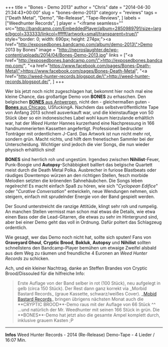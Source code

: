 +++
title = "Bones - Demo 2013"
author = "Chris"
date = "2014-04-30 21:34:43+00:00"
slug = "bones-demo-2013"
category = "reviews"
tags = ["Death Metal", "Demo", "Re-Release", "Tape-Reviews", ]
labels = ["Weedhunter Records", ]
player = "<iframe seamless=\"\" src=\"http://bandcamp.com/EmbeddedPlayer/album=2850989791/size=large/bgcol=333333/linkcol=ffffff/artwork=small/transparent=true/\" style=\"border: 0; width: 690px; height: 274px;\"><a href=\"http://exposedbones.bandcamp.com/album/demo-2013\">Demo 2013 by Bones</a></iframe>"
image = "http://necroslaughter.de/wp-content/uploads/2014/04/Bones-Demo-2013.jpg"
links = ["<a href=\"http://exposedbones.bandcamp.com/\">http://exposedbones.bandcamp.com/</a>", "<a href=\"https://www.facebook.com/pages/Bones-Death-Metal\">https://www.facebook.com/pages/Bones-Death-Metal</a>", "<a href=\"http://weed-hunter-records.blogspot.de/\">http://weed-hunter-records.blogspot.de/</a>", ]
+++

Wer bis jetzt noch nicht zugeschlagen hat, bekommt hier noch mal eine kleine Chance, das großartige Demo von **BONES** zu erhaschen. Den belgischen <a href="http://www.metal-archives.com/bands/Bones/3540359383">**BONES** aus Antwerpen</a>, nicht den - gleichermaßen guten - <a href="http://www.metal-archives.com/bands/Bones/3540330123">**Bones** aus Chicago</a>, USfuckingA. Nachdem das selbstveröffentlichte Tape von Anfang 2013 schnell ausverkauft war, und die kleinstauflage von 50 Stück über so ein indonesisches Label wohl kaum hierzulande erhältlich war, hat der _Weed Hunter_ Hannes kurzerhand eine Nachpressung in 166 handnummerierten Kassetten angefertigt. Professionell bedruckter Tonträger mit ordentlichem J-Card. Das Artwork ist nun nicht mehr rot, sondern grün. Macht nichts, und hilft dem frenetischen Sammler bei der Unterscheidung. Wichtiger sind jedoch die vier Songs, die nun wieder physisch erhältlich sind!

**BONES** sind herrlich roh und ungestüm. Irgendwo zwischen **Nihilist**-Feuer, Punk-Boogie und **Autopsy**-Schäbbigkeit balllert das belgische Quartett meist durch die Death Metal Polka. Ausbrecher in furiose Blastbeats oder räudiges Downtempo würzen an den richtigen Stellen, fesch morbide Melodien setzten die krönenden Sahnehäubchen. Die Songs leben regelrecht! Es macht einfach Spaß zu hören, wie sich "_Cyclopean Edifice_" oder "_Curative Conversation_" entwickeln, neue Wendungen nehmen, sich steigern, einfach mit sprudelnder Energie von der Band gespielt werden.

Der Sound unterstreicht die ranzige Attitüde, klingt sehr roh und rumpelig. An manchen Stellen vermisst man schon mal etwas die Details, wie etwa einen Bass oder die Lead-Gitarren, die etwas zu sehr im Hintergrund sind, aber bei einer Demo geht das voll in Ordnung. Dafür poltert das Schlagzeug ordentlich.

Wie gesagt, wer das Demo noch nicht hat, sollte sich sputen! Fans von **Graveyard Ghoul**, **Cryptic Brood**, **Bokluk**, **Autopsy** und **Nihilist** sollten schnellstens den Bandcamp-Player bemühen um etwaige Zweifel alsbald aus dem Weg zu räumen und freundliche 4 Euronen an _Weed Hunter Records_ zu schicken.

Ach, und ein kleiner Nachtrag, danke an Steffen Brandes von Cryptic Brood/Dissouled für die hilfreiche Info:
<blockquote>Erste Auflage von der Band selber in rot (100 Stück), neu aufgelegt in gelb (circa 150 Stück). Der Rest dann ganz korrekt via _Morbid Bastard Records_ (graue Kassette, schwarz/weißes Cover). _<a href="http://morbidbastardrecords.blogspot.de/">Mobid Bastard Records</a>_ bringen übrigens nächsten Monat auch die **CRYPTIC BROOD**-Demo raus mit der Auflage von 66 Stück ^^
...und natürlich der Mr. Weedhunter mit seinen 166 Stück in grün. Die **BONES**-Demo hat jetzt also die gesamte Ampel komplett durch, inklusive grauem Kasten ;P</blockquote>




---
**Infos**
Weed Hunter Records - 2014 (Re-Release)
Demo-Tape - 4 Lieder / 16:07 Min.
